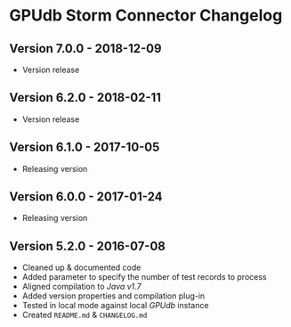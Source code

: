 GPUdb Storm Connector Changelog
===============================

Version 7.0.0 - 2018-12-09
--------------------------

-   Version release

Version 6.2.0 - 2018-02-11
--------------------------

-   Version release


Version 6.1.0 - 2017-10-05
--------------------------

-   Releasing version


Version 6.0.0 - 2017-01-24
--------------------------
-   Releasing version


Version 5.2.0 - 2016-07-08
--------------------------

-   Cleaned up & documented code
-   Added parameter to specify the number of test records to process
-   Aligned compilation to *Java v1.7*
-   Added version properties and compilation plug-in
-   Tested in local mode against local *GPUdb* instance
-   Created ``README.md`` & ``CHANGELOG.md``

